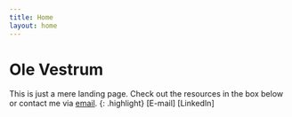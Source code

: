 ```yaml
---
title: Home
layout: home
---
```

<h1> Ole Vestrum </h1>
This is just a mere landing page. Check out the resources in the box below or contact me via <a href = "mailto: ovestrum@protonmail.com">email</a>.
{: .highlight}
[E-mail]
[LinkedIn]

[Google Scholar]: https://scholar.google.no/citations?user=6VJbdkoAAAAJ&hl=no
[LinkedIn]: http://linkedin.com/in/ovestrum
